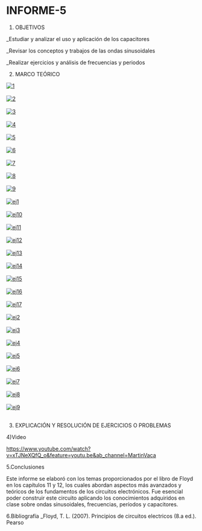 # INFORME-5
1. OBJETIVOS

_Estudiar y analizar el uso y aplicación de los capacitores

_Revisar los conceptos y trabajos de las ondas sinusoidales

_Realizar ejercicios y análisis de frecuencias y periodos

2. MARCO TEÓRICO

<a href="https://postimages.org/" target="_blank"><img src="https://i.postimg.cc/wvC03PyX/1.png" alt="1"/></a><br/><br/>
<a href="https://postimages.org/" target="_blank"><img src="https://i.postimg.cc/QN7fvXw0/2.png" alt="2"/></a><br/><br/>
<a href="https://postimages.org/" target="_blank"><img src="https://i.postimg.cc/gkPgWCPd/3.png" alt="3"/></a><br/><br/>
<a href="https://postimages.org/" target="_blank"><img src="https://i.postimg.cc/6pMcCT45/4.png" alt="4"/></a><br/><br/>
<a href="https://postimages.org/" target="_blank"><img src="https://i.postimg.cc/JzrKyjn2/5.png" alt="5"/></a><br/><br/>
<a href="https://postimages.org/" target="_blank"><img src="https://i.postimg.cc/yYXvYLVR/6.png" alt="6"/></a><br/><br/>
<a href="https://postimages.org/" target="_blank"><img src="https://i.postimg.cc/ZqgLDgLG/7.png" alt="7"/></a><br/><br/>
<a href="https://postimages.org/" target="_blank"><img src="https://i.postimg.cc/TPh90Gnj/8.png" alt="8"/></a><br/><br/>
<a href="https://postimages.org/" target="_blank"><img src="https://i.postimg.cc/QtTqLb4H/9.png" alt="9"/></a><br/><br/>
<a href="https://postimages.org/" target="_blank"><img src="https://i.postimg.cc/MHJmzQNt/ej1.png" alt="ej1"/></a><br/><br/>
<a href="https://postimages.org/" target="_blank"><img src="https://i.postimg.cc/wvLD4BMN/ej10.png" alt="ej10"/></a><br/><br/>
<a href="https://postimages.org/" target="_blank"><img src="https://i.postimg.cc/cCWwpNtb/ej11.png" alt="ej11"/></a><br/><br/>
<a href="https://postimages.org/" target="_blank"><img src="https://i.postimg.cc/MHYVxryK/ej12.png" alt="ej12"/></a><br/><br/>
<a href="https://postimages.org/" target="_blank"><img src="https://i.postimg.cc/pVQDDygb/ej13.png" alt="ej13"/></a><br/><br/>
<a href="https://postimages.org/" target="_blank"><img src="https://i.postimg.cc/8P1LwNSF/ej14.png" alt="ej14"/></a><br/><br/>
<a href="https://postimages.org/" target="_blank"><img src="https://i.postimg.cc/DyBLMHvx/ej15.png" alt="ej15"/></a><br/><br/>
<a href="https://postimages.org/" target="_blank"><img src="https://i.postimg.cc/K8jBSf4x/ej16.png" alt="ej16"/></a><br/><br/>
<a href="https://postimages.org/" target="_blank"><img src="https://i.postimg.cc/52rvxzFv/ej17.png" alt="ej17"/></a><br/><br/>
<a href="https://postimages.org/" target="_blank"><img src="https://i.postimg.cc/qqcXq7dr/ej2.png" alt="ej2"/></a><br/><br/>
<a href="https://postimages.org/" target="_blank"><img src="https://i.postimg.cc/ry59QfRH/ej3.png" alt="ej3"/></a><br/><br/>
<a href="https://postimages.org/" target="_blank"><img src="https://i.postimg.cc/dtvjXG8V/ej4.png" alt="ej4"/></a><br/><br/>
<a href="https://postimages.org/" target="_blank"><img src="https://i.postimg.cc/RVRLzqRQ/ej5.png" alt="ej5"/></a><br/><br/>
<a href="https://postimages.org/" target="_blank"><img src="https://i.postimg.cc/MppbZx3k/ej6.png" alt="ej6"/></a><br/><br/>
<a href="https://postimages.org/" target="_blank"><img src="https://i.postimg.cc/3xfjd6zk/ej7.png" alt="ej7"/></a><br/><br/>
<a href="https://postimages.org/" target="_blank"><img src="https://i.postimg.cc/s2BYSmRw/ej8.png" alt="ej8"/></a><br/><br/>
<a href="https://postimages.org/" target="_blank"><img src="https://i.postimg.cc/xdWKPmfY/ej9.png" alt="ej9"/></a><br/><br/>

3. EXPLICACIÓN Y RESOLUCIÓN DE EJERCICIOS O PROBLEMAS

4)Video

https://www.youtube.com/watch?v=xTJNeXQfQ_o&feature=youtu.be&ab_channel=MartinVaca

5.Conclusiones

Este informe se elaboró con los temas proporcionados por el libro de Floyd en los capítulos 11 y 12, los cuales abordan aspectos más avanzados y teóricos de los fundamentos de los circuitos electrónicos. Fue esencial poder construir este circuito aplicando los conocimientos adquiridos en clase sobre ondas sinusoidales, frecuencias, períodos y capacitores.

6.Bibliografía _Floyd, T. L. (2007). Principios de circuitos electricos (8.a ed.). Pearso
